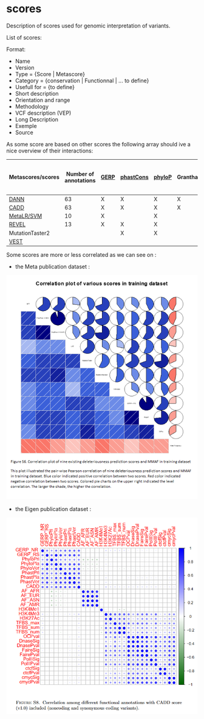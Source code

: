 # scores

Description of scores used for genomic interpretation of variants.

List of scores:

Format:
* Name
* Version
* Type = {Score | Metascore}
* Category = {conservation | Functionnal | ... to define}
* Usefull for = {to define}
* Short description
* Orientation and range
* Methodology
* VCF description (VEP)
* Long Description
* Exemple
* Source


As some score are based on other scores the following array should ive a nice overview of their interactions:

| Metascores/scores | Number of annotations | [GERP](GERP.md) | [phastCons](phyloP_PhasCons.md) | [phyloP](phyloP_PhasCons.md) | Grantham | [SIFT](SIFT.md) | [PolyPhen](polyphen2.md) | [MutationTaster](MutationTaster.md) | [MutationAssessor](MutationAssessor.md) | [FATHMM](FATHMM.md) | [LRT](LRT.md) | SiPhy | 1000G AF | ESP AF | ClinVar | HGMD | gnomAD/BRAVO variant density | [VEST](VEST.md) | PROVEAN | MutPred | Gene Annotation? | bstatistic | mirSVR | targetScan | chromHMM | Encode expresion | Encode  nucleosome position | Encode  histone modification | Encode open chromatine | Encode DNAse hypersensitiv | Encode promoter-associated regulatory features | JASPAR | Segway | tOverlapMotifs | TFBS | mutationDensity | nearestMutation | dbscSNV | GC | CpG | NNSplice |
| - | - | - | - | - | - | - | - | - | - | - | - | - | - | - | - | - | - | - | - | - | - | - | - | - | - | - | - | - | - | - | - | - | - | - | - | - | - | - | - | - | - |
| [DANN](DANN.md) | 63 | X | X | X | X | X |  |  |  |  |  |  | X | X |  |  | X |  |  |  | X | X | X | X | X | X | X | X | X | X |  |  | X | X | X | X | X | X | X | X |  |
| [CADD](CADD.md) | 63 | X | X | X | X | X |  |  |  |  |  |  | X | X |  |  | X |  |  |  | X | X | X | X | X | X | X | X | X | X |  |  | X | X | X | X | X | X | X | X |  |
| [MetaLR/SVM](Meta.md) | 10 | X |  | X |  | X | X | X | X | X | X | X | X |  |  |  |  |  |  |  |  |  |  |  |  |  |  |  |  |  |  |  |  |  |  |  |  |  |  |  |  |
| [REVEL](REVEL.md) | 13 | X | X | X |  | X | X | X | X | X | X | X |  |  |  |  |  | X | X | X |  |  |  |  |  |  |  |  |  |  |  |  |  |  |  |  |  |  |  |  |  |
| MutationTaster2 |  |  | X | X |  |  |  |  |  |  |  |  | X |  | X | X |  |  |  |  |  |  |  |  |  |  |  | X |  | X | X | X |  |  |  |  |  |  |  |  | X |
| [VEST](VEST.md) |  |  |   |   |  |  |  |  |  |  |  |  |  | X |  | X |  |  |  |  |  |  |  |  |  |  |  |  |  |  |  |  |  |  |  |  |  |  |  |  |  |


Some scores are more or less correlated as we can see on :

* the Meta publication dataset :  

![Meta sores correlation plot](Meta_correlation_plot.png)

* the Eigen publication dataset :  

![Eigen scores corelation plot](Eigen_correlation_plot_scores.png)
